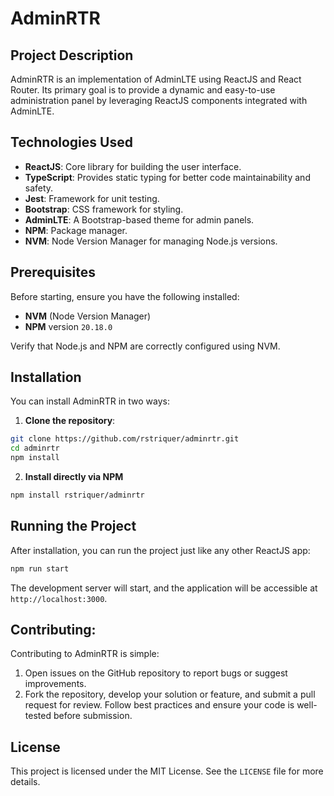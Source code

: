 # **AdminRTR**

## **Project Description**
AdminRTR is an implementation of AdminLTE using ReactJS and React Router. Its primary goal is to provide a dynamic and easy-to-use administration panel by leveraging ReactJS components integrated with AdminLTE.

## **Technologies Used**
- **ReactJS**: Core library for building the user interface.
- **TypeScript**: Provides static typing for better code maintainability and safety.
- **Jest**: Framework for unit testing.
- **Bootstrap**: CSS framework for styling.
- **AdminLTE**: A Bootstrap-based theme for admin panels.
- **NPM**: Package manager.
- **NVM**: Node Version Manager for managing Node.js versions.

## **Prerequisites**
Before starting, ensure you have the following installed:
- **NVM** (Node Version Manager)
- **NPM** version `20.18.0`

Verify that Node.js and NPM are correctly configured using NVM.

## **Installation**
You can install AdminRTR in two ways:

1. **Clone the repository**:
```bash
git clone https://github.com/rstriquer/adminrtr.git
cd adminrtr
npm install
```

2. **Install directly via NPM**
```bash
npm install rstriquer/adminrtr
```

## **Running the Project**
After installation, you can run the project just like any other ReactJS app:

```bash
npm run start
```

The development server will start, and the application will be accessible at `http://localhost:3000`.

## **Contributing**:
Contributing to AdminRTR is simple:

1. Open issues on the GitHub repository to report bugs or suggest improvements.
2. Fork the repository, develop your solution or feature, and submit a pull request for review.
Follow best practices and ensure your code is well-tested before submission.

## **License**
This project is licensed under the MIT License. See the `LICENSE` file for more details.
